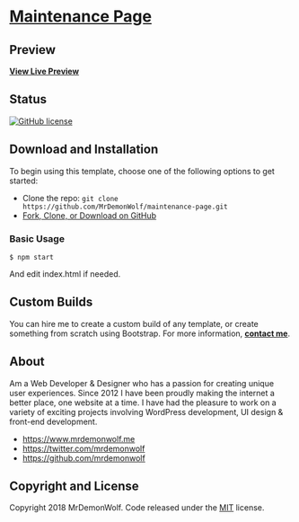 # [Maintenance Page](https://github.com/MrDemonWolf/maintenance-page)

## Preview

**[View Live Preview](https://mrdemonwolf.github.io/maintenance-page)**

## Status

[![GitHub license](https://img.shields.io/badge/license-MIT-blue.svg)](https://raw.githubusercontent.com/MrDemonWolf/maintenance-pager/master/LICENSE)

## Download and Installation

To begin using this template, choose one of the following options to get started:
* Clone the repo: `git clone https://github.com/MrDemonWolf/maintenance-page.git`
* [Fork, Clone, or Download on GitHub](https://github.com/MrDemonWolf/maintenance-page)

### Basic Usage

```
$ npm start
```

And edit index.html if needed.

## Custom Builds

You can hire me to create a custom build of any template, or create something from scratch using Bootstrap. For more information,  **[contact me](https://www.mrdemonwolf.me/about)**.

## About

Am a Web Developer & Designer who has a passion for creating unique user experiences. Since 2012 I have been proudly making the internet a better place, one website at a time. I have had the pleasure to work on a variety of exciting projects involving WordPress development, UI design & front-end development.

* https://www.mrdemonwolf.me
* https://twitter.com/mrdemonwolf
* https://github.com/mrdemonwolf

## Copyright and License

Copyright 2018 MrDemonWolf. Code released under the [MIT](https://github.com/MrDemonWolf/maintenance-page/blob/master/LICENSE.md) license.
